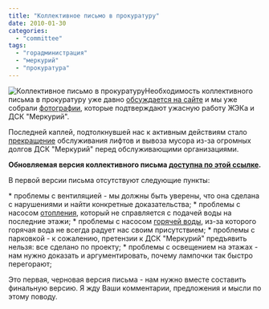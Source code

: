 ```yaml
---
title: "Коллективное письмо в прокуратуру"
date: 2010-01-30
categories: 
  - "committee"
tags: 
  - "горадминистрация"
  - "меркурий"
  - "прокуратура"
---
```


![Коллективное письмо в прокуратуру](http://shevchenko4a.brovary.org/wp-content/uploads/2010/01/repin.jpg "Коллективное письмо в прокуратуру")Необходимость коллективного письма в прокуратуру уже давно [обсуждается на сайте](http://shevchenko4a.brovary.org/%d0%bf%d0%b8%d1%88%d0%b5%d0%bc-%d0%bf%d0%b8%d1%81%d1%8c%d0%bc%d0%be-%d0%b2-%d0%bf%d1%80%d0%be%d0%ba%d1%83%d1%80%d0%b0%d1%82%d1%83%d1%80%d1%83/) и мы уже собрали [фотографии](http://shevchenko4a.brovary.org/%d1%84%d0%be%d1%82%d0%be%d0%b3%d1%80%d0%b0%d1%84%d0%b8%d0%b8-%d0%b4%d0%bb%d1%8f-%d0%bf%d1%80%d0%be%d0%ba%d1%83%d1%80%d0%b0%d1%82%d1%83%d1%80%d1%8b/), которые подтверждают ужасную работу ЖЭКа и ДСК "Меркурий".

Последней каплей, подтолкнувшей нас к активным действиям стало [прекращение](http://shevchenko4a.brovary.org/deneg-net/) обслуживания лифтов и вывоза мусора из-за огромных долгов ДСК "Меркурий" перед обслуживающими организациями.

**Обновляемая версия коллективного письма [доступна по этой ссылке](https://docs.google.com/Doc?docid=0ARE2NQlPHqm_ZGZremY2dnJfMTY5ZHhnZnMyNmM&hl=ru).**

В первой версии письма отсутствуют следующие пункты:

\* проблемы с вентиляцией - мы должны быть уверены, что она сделана с нарушениями и найти конкретные доказательства; \* проблемы с насосом [отопления](http://shevchenko4a.brovary.org/personal-heating/), который не справляется с подачей воды на последние этажи; \* проблемы с насосом [горячей воды](http://shevchenko4a.brovary.org/problemy-s-goryachey-vodoy/), из-за которого горячая вода не всегда радует нас своим присутствием; \* проблемы с парковкой - к сожалению, претензии к ДСК "Меркурий" предъявить нельзя: все сделано по проекту; \* проблемы с освещением на этажах - нам нужно доказать и аргументировать, почему лампочки так быстро перегорают;

Это первая, черновая версия письма - нам нужно вместе составить финальную версию. Я жду Ваши комментарии, предложения и мысли по этому поводу.

<!--more Присоединиться к обсуждению письма »-->
